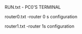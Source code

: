  RUN.txt - PC0'S TERMINAL 
 
 router0.txt -router 0 s configuration
 
 router1.txt -router 1s configuration 
